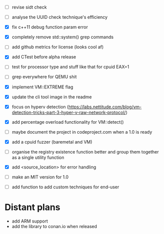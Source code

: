 - [ ] revise sidt check
- [ ] analyse the UUID check technique's efficiency
- [X] fix c++11 debug function param error
- [X] completely remove std::system() grep commands
- [ ] add github metrics for license (looks cool af)
- [X] add CTest before alpha release
- [ ] test for processor type and stuff like that for cpuid EAX=1
- [ ] grep everywhere for QEMU shit
- [X] implement VM::EXTREME flag
- [X] update the cli tool image in the readme
- [X] focus on hyperv detection (https://labs.nettitude.com/blog/vm-detection-tricks-part-3-hyper-v-raw-network-protocol/)
- [X] add percentage overload functionality for VM::detect()
- [ ] maybe document the project in codeproject.com when a 1.0 is ready
- [X] add a cpuid fuzzer (baremetal and VM)
- [ ] organise the registry existence function better and group them together as a single utility function
- [X] add <source_location> for error handling
- [ ] make an MIT version for 1.0
- [ ] add function to add custom techniques for end-user


# Distant plans
- add ARM support
- add the library to conan.io when released
